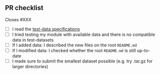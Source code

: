 <!--
# nf-core/test-datasets branch: modules - pull request

Many thanks for contributing to nf-core/test-datasets!

Please fill in the appropriate checklist below (delete whatever is not relevant).
These are the most common things requested on pull requests (PRs).

Remember that PRs adding test-data for modules should be made against the modules branch.
-->

## PR checklist

Closes #XXX <!-- If this PR fixes an issue, please link it here! -->

- [ ] I read the [test-data specifications](https://nf-co.re/docs/guidelines/components/test_data)
- [ ] I tried testing my module with available data and there is no compatible data in test-datasets
- [ ] If I added data:  I described the new files on the root `README.md`
- [ ] If I modified data: I checked whether the root `README.md` is still up-to-date
- [ ] I made sure to submit the smallest dataset possible (e.g. try .tar.gz for larger directories)
